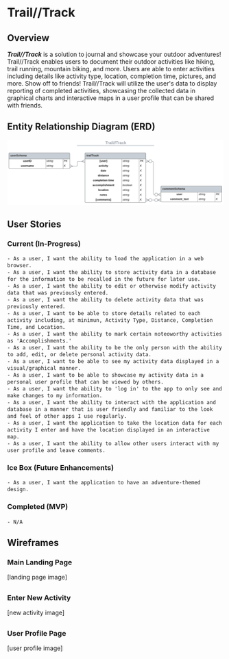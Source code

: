 # Trail//Track

## Overview

**_Trail//Track_** is a solution to journal and showcase your outdoor adventures! Trail//Track enables users to document their outdoor activities like hiking, trail running, mountain biking, and more. Users are able to enter activities including details like activity type, location, completion time, pictures, and more. Show off to friends! Trail//Track will utilize the user's data to display reporting of completed activities, showcasing the collected data in graphical charts and interactive maps in a user profile that can be shared with friends.
###

## Entity Relationship Diagram (ERD)
![erd](./images/erd.png)
###

## User Stories

### Current (In-Progress)
    - As a user, I want the ability to load the application in a web browser.
    - As a user, I want the ability to store activity data in a database for the information to be recalled in the future for later use.
    - As a user, I want the ability to edit or otherwise modify activity data that was previously entered.
    - As a user, I want the ability to delete activity data that was previously entered.
    - As a user, I want to be able to store details related to each activity including, at minimun, Activity Type, Distance, Completion Time, and Location.
    - As a user, I want the ability to mark certain noteoworthy activities as 'Accomplishments.'
    - As a user, I want the ability to be the only person with the ability to add, edit, or delete personal activity data.
    - As a user, I want to be able to see my activity data displayed in a visual/graphical manner.
    - As a user, I want to be able to showcase my activity data in a personal user profile that can be viewed by others.
    - As a user, I want the ability to 'log in' to the app to only see and make changes to my information.
    - As a user, I want the ability to interact with the application and database in a manner that is user friendly and familiar to the look and feel of other apps I use regularly.
    - As a user, I want the application to take the location data for each activity I enter and have the location displayed in an interactive map.
    - As a user, I want the ability to allow other users interact with my user profile and leave comments.

### Ice Box (Future Enhancements)
    - As a user, I want the application to have an adventure-themed design.

### Completed (MVP)
    - N/A

## Wireframes

### Main Landing Page
[landing page image]
##
### Enter New Activity
[new activity image]
##
### User Profile Page
[user profile image]